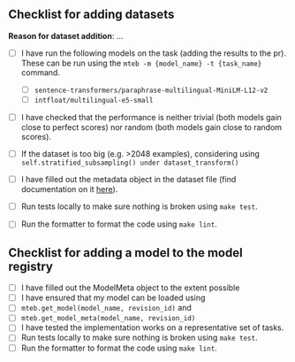 
<!-- add additional description, question etc. related to the new dataset -->

## Checklist for adding datasets
<!-- see also https://github.com/embeddings-benchmark/mteb/blob/main/docs/adding_a_dataset.md -->

**Reason for dataset addition**: ... <!-- Add reason for adding dataset here. E.g. it covers task/language/domain previously not covered -->

- [ ] I have run the following models on the task (adding the results to the pr). These can be run using the `mteb -m {model_name} -t {task_name}` command.
  - [ ] `sentence-transformers/paraphrase-multilingual-MiniLM-L12-v2`
  - [ ] `intfloat/multilingual-e5-small`
- [ ] I have checked that the performance is neither trivial (both models gain close to perfect scores) nor random (both models gain close to random scores).
- [ ] If the dataset is too big (e.g. >2048 examples), considering using `self.stratified_subsampling() under dataset_transform()`
- [ ] I have filled out the metadata object in the dataset file (find documentation on it [here](https://github.com/embeddings-benchmark/mteb/blob/main/docs/adding_a_dataset.md#2-creating-the-metadata-object)).
- [ ] Run tests locally to make sure nothing is broken using `make test`. 
- [ ] Run the formatter to format the code using `make lint`. 


## Checklist for adding a model to the model registry
<!-- see also https://github.com/embeddings-benchmark/mteb/blob/main/docs/reproducible_workflow.md -->

- [ ] I have filled out the ModelMeta object to the extent possible
- [ ] I have ensured that my model can be loaded using
 - [ ] `mteb.get_model(model_name, revision_id)` and
 - [ ] `mteb.get_model_meta(model_name, revision_id)`
- [ ] I have tested the implementation works on a representative set of tasks.
- [ ] Run tests locally to make sure nothing is broken using `make test`. 
- [ ] Run the formatter to format the code using `make lint`. 